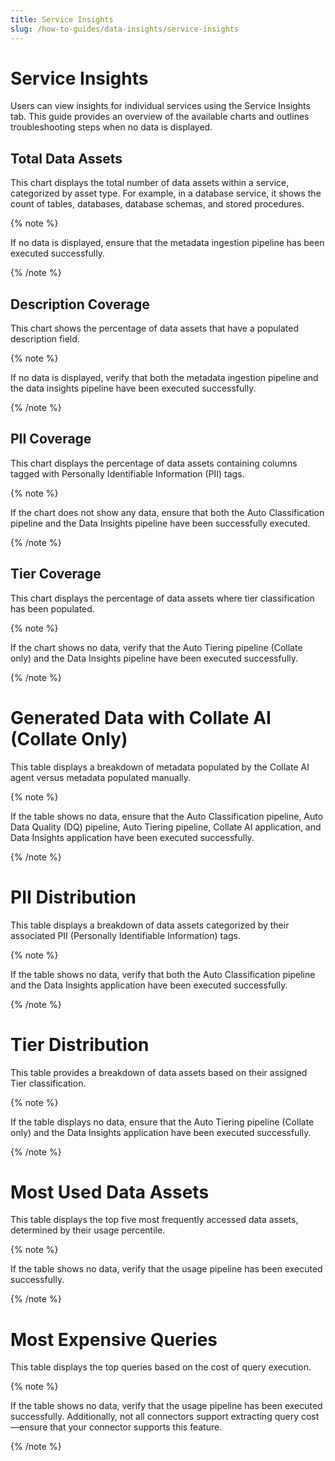 ```yaml
---
title: Service Insights
slug: /how-to-guides/data-insights/service-insights
---
```


# Service Insights

Users can view insights for individual services using the Service Insights tab. This guide provides an overview of the available charts and outlines troubleshooting steps when no data is displayed.

## Total Data Assets

This chart displays the total number of data assets within a service, categorized by asset type. For example, in a database service, it shows the count of tables, databases, database schemas, and stored procedures.

{% note %}

If no data is displayed, ensure that the metadata ingestion pipeline has been executed successfully.

{% /note %} 

## Description Coverage

This chart shows the percentage of data assets that have a populated description field.

{% note %}

If no data is displayed, verify that both the metadata ingestion pipeline and the data insights pipeline have been executed successfully.

{% /note %} 

## PII Coverage

This chart displays the percentage of data assets containing columns tagged with Personally Identifiable Information (PII) tags.

{% note %}

If the chart does not show any data, ensure that both the Auto Classification pipeline and the Data Insights pipeline have been successfully executed.

{% /note %}

## Tier Coverage

This chart displays the percentage of data assets where tier classification has been populated.

{% note %}

If the chart shows no data, verify that the Auto Tiering pipeline (Collate only) and the Data Insights pipeline have been executed successfully.

{% /note %}

# Generated Data with Collate AI (Collate Only)

This table displays a breakdown of metadata populated by the Collate AI agent versus metadata populated manually.

{% note %}

If the table shows no data, ensure that the Auto Classification pipeline, Auto Data Quality (DQ) pipeline, Auto Tiering pipeline, Collate AI application, and Data Insights application have been executed successfully.

{% /note %}

# PII Distribution

This table displays a breakdown of data assets categorized by their associated PII (Personally Identifiable Information) tags.

{% note %}

If the table shows no data, verify that both the Auto Classification pipeline and the Data Insights application have been executed successfully.

{% /note %}

# Tier Distribution

This table provides a breakdown of data assets based on their assigned Tier classification.

{% note %}

If the table displays no data, ensure that the Auto Tiering pipeline (Collate only) and the Data Insights application have been executed successfully.

{% /note %}

# Most Used Data Assets

This table displays the top five most frequently accessed data assets, determined by their usage percentile.

{% note %}

If the table shows no data, verify that the usage pipeline has been executed successfully.

{% /note %}

# Most Expensive Queries

This table displays the top queries based on the cost of query execution.

{% note %}

If the table shows no data, verify that the usage pipeline has been executed successfully. Additionally, not all connectors support extracting query cost—ensure that your connector supports this feature.

{% /note %}

